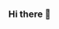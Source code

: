 ### Hi there 👋

<!--
**rochadr/rochadr** is a ✨ _special_ ✨ repository because its `README.md` (this file) appears on your GitHub profile.

Here are some ideas to get you started:
<div>
</div>

- 🔭 I’m currently working on ...
- 🌱 I’m currently learning ...
- 👯 I’m looking to collaborate on ...
- 🤔 I’m looking for help with ...
- 💬 Ask me about ...
- 📫 How to reach me: ...
- 😄 Pronouns: ...
- ⚡ Fun fact: ...
-->
